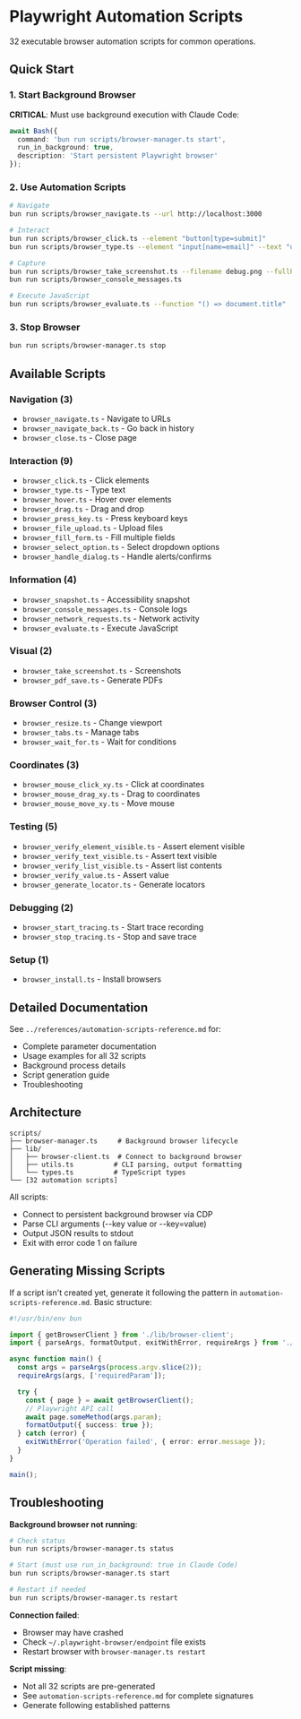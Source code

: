 # Playwright Automation Scripts

32 executable browser automation scripts for common operations.

## Quick Start

### 1. Start Background Browser

**CRITICAL**: Must use background execution with Claude Code:

```typescript
await Bash({
  command: 'bun run scripts/browser-manager.ts start',
  run_in_background: true,
  description: 'Start persistent Playwright browser'
});
```

### 2. Use Automation Scripts

```bash
# Navigate
bun run scripts/browser_navigate.ts --url http://localhost:3000

# Interact
bun run scripts/browser_click.ts --element "button[type=submit]"
bun run scripts/browser_type.ts --element "input[name=email]" --text "user@example.com"

# Capture
bun run scripts/browser_take_screenshot.ts --filename debug.png --fullPage
bun run scripts/browser_console_messages.ts

# Execute JavaScript
bun run scripts/browser_evaluate.ts --function "() => document.title"
```

### 3. Stop Browser

```bash
bun run scripts/browser-manager.ts stop
```

## Available Scripts

### Navigation (3)
- `browser_navigate.ts` - Navigate to URLs
- `browser_navigate_back.ts` - Go back in history
- `browser_close.ts` - Close page

### Interaction (9)
- `browser_click.ts` - Click elements
- `browser_type.ts` - Type text
- `browser_hover.ts` - Hover over elements
- `browser_drag.ts` - Drag and drop
- `browser_press_key.ts` - Press keyboard keys
- `browser_file_upload.ts` - Upload files
- `browser_fill_form.ts` - Fill multiple fields
- `browser_select_option.ts` - Select dropdown options
- `browser_handle_dialog.ts` - Handle alerts/confirms

### Information (4)
- `browser_snapshot.ts` - Accessibility snapshot
- `browser_console_messages.ts` - Console logs
- `browser_network_requests.ts` - Network activity
- `browser_evaluate.ts` - Execute JavaScript

### Visual (2)
- `browser_take_screenshot.ts` - Screenshots
- `browser_pdf_save.ts` - Generate PDFs

### Browser Control (3)
- `browser_resize.ts` - Change viewport
- `browser_tabs.ts` - Manage tabs
- `browser_wait_for.ts` - Wait for conditions

### Coordinates (3)
- `browser_mouse_click_xy.ts` - Click at coordinates
- `browser_mouse_drag_xy.ts` - Drag to coordinates
- `browser_mouse_move_xy.ts` - Move mouse

### Testing (5)
- `browser_verify_element_visible.ts` - Assert element visible
- `browser_verify_text_visible.ts` - Assert text visible
- `browser_verify_list_visible.ts` - Assert list contents
- `browser_verify_value.ts` - Assert value
- `browser_generate_locator.ts` - Generate locators

### Debugging (2)
- `browser_start_tracing.ts` - Start trace recording
- `browser_stop_tracing.ts` - Stop and save trace

### Setup (1)
- `browser_install.ts` - Install browsers

## Detailed Documentation

See `../references/automation-scripts-reference.md` for:
- Complete parameter documentation
- Usage examples for all 32 scripts
- Background process details
- Script generation guide
- Troubleshooting

## Architecture

```
scripts/
├── browser-manager.ts     # Background browser lifecycle
├── lib/
│   ├── browser-client.ts  # Connect to background browser
│   ├── utils.ts          # CLI parsing, output formatting
│   └── types.ts          # TypeScript types
└── [32 automation scripts]
```

All scripts:
- Connect to persistent background browser via CDP
- Parse CLI arguments (--key value or --key=value)
- Output JSON results to stdout
- Exit with error code 1 on failure

## Generating Missing Scripts

If a script isn't created yet, generate it following the pattern in `automation-scripts-reference.md`. Basic structure:

```typescript
#!/usr/bin/env bun

import { getBrowserClient } from './lib/browser-client';
import { parseArgs, formatOutput, exitWithError, requireArgs } from './lib/utils';

async function main() {
  const args = parseArgs(process.argv.slice(2));
  requireArgs(args, ['requiredParam']);

  try {
    const { page } = await getBrowserClient();
    // Playwright API call
    await page.someMethod(args.param);
    formatOutput({ success: true });
  } catch (error) {
    exitWithError('Operation failed', { error: error.message });
  }
}

main();
```

## Troubleshooting

**Background browser not running**:
```bash
# Check status
bun run scripts/browser-manager.ts status

# Start (must use run_in_background: true in Claude Code)
bun run scripts/browser-manager.ts start

# Restart if needed
bun run scripts/browser-manager.ts restart
```

**Connection failed**:
- Browser may have crashed
- Check `~/.playwright-browser/endpoint` file exists
- Restart browser with `browser-manager.ts restart`

**Script missing**:
- Not all 32 scripts are pre-generated
- See `automation-scripts-reference.md` for complete signatures
- Generate following established patterns
